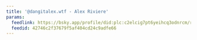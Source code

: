 ```yaml
---
title: '@dangitalex.wtf - Alex Riviere'
params:
  feedlink: https://bsky.app/profile/did:plc:c2elcig7pt6yeihcq3odnrcm/rss
  feedid: 42746c2f37679f5af404cd24c9adfe66
---
```

